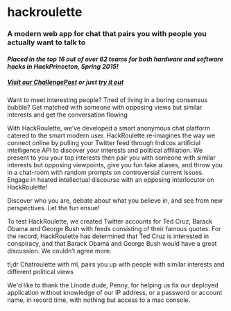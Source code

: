 # hackroulette
### A modern web app for chat that pairs you with people you actually want to talk to

#### *Placed in the top 16 out of over 62 teams for both hardware and software hacks in HackPrinceton, Spring 2015!*

##### [Visit our ChallengePost](http://challengepost.com/software/hackroulette) or just [try it out](http://www.hackroulette.me)
Want to meet interesting people? Tired of living in a boring consensus bubble? Get matched with someone with opposing views but similar interests and get the conversation flowing

With HackRoulette, we’ve developed a smart anonymous chat platform catered to the smart modern user. HackRoulette re-imagines the way we connect online by pulling your Twitter feed through Indicos artificial intelligence API to discover your interests and political affiliation. We present to you your top interests then pair you with someone with similar interests but opposing viewpoints, give you fun fake aliases, and throw you in a chat-room with random prompts on controversial current issues. Engage in heated intellectual discourse with an opposing interlocutor on HackRoulette!

Discover who you are, debate about what you believe in, and see from new perspectives. Let the fun ensue!

To test HackRoulette, we created Twitter accounts for Ted Cruz, Barack Obama and George Bush with feeds consisting of their famous quotes. For the record, HackRoulette has determined that Ted Cruz is interested in conspiracy, and that Barack Obama and George Bush would have a great discussion. We couldn’t agree more.

tl;dr Chatroulette with ml, pairs you up with people with similar interests and different political views

We'd like to thank the Linode dude, Penny, for helping us fix our deployed application without knowledge of our IP address, or a password or account name, in record time, with nothing but access to a mac console.
